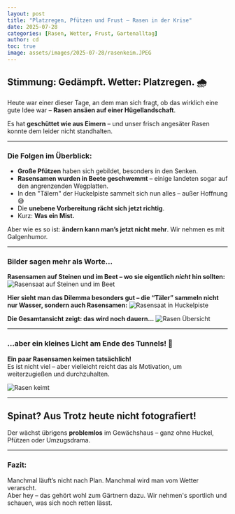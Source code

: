 ```yaml
---
layout: post
title: "Platzregen, Pfützen und Frust – Rasen in der Krise"
date: 2025-07-28
categories: [Rasen, Wetter, Frust, Gartenalltag]
author: cd
toc: true
image: assets/images/2025-07-28/rasenkeim.JPEG
---
```


## Stimmung: Gedämpft. Wetter: Platzregen. 🌧️

Heute war einer dieser Tage, an dem man sich fragt, ob das wirklich eine gute Idee war – **Rasen ansäen auf einer Hügellandschaft**.

Es hat **geschüttet wie aus Eimern** – und unser frisch angesäter Rasen konnte dem leider nicht standhalten.

---

### Die Folgen im Überblick:

- **Große Pfützen** haben sich gebildet, besonders in den Senken.
- **Rasensamen wurden in Beete geschwemmt** – einige landeten sogar auf den angrenzenden Wegplatten.
- In den "Tälern" der Huckelpiste sammelt sich nun alles – außer Hoffnung 😅
- Die **unebene Vorbereitung rächt sich jetzt richtig**.
- Kurz: **Was ein Mist.**

Aber wie es so ist: **ändern kann man’s jetzt nicht mehr**. Wir nehmen es mit Galgenhumor.

---

### Bilder sagen mehr als Worte...

**Rasensamen auf Steinen und im Beet – wo sie eigentlich *nicht* hin sollten:**
![Rasensaat auf Steinen und im Beet](/assets/images/2025-07-28/rasensteinubeet.JPEG)

**Hier sieht man das Dilemma besonders gut – die “Täler” sammeln nicht nur Wasser, sondern auch Rasensamen:**
![Rasensaat in Huckelpiste](/assets/images/2025-07-28/raseninhuckel.JPEG)

**Die Gesamtansicht zeigt: das wird noch dauern...**
![Rasen Übersicht](/assets/images/2025-07-28/rasen0728.JPEG)

---

### ...aber ein kleines Licht am Ende des Tunnels! 🌱

**Ein paar Rasensamen keimen tatsächlich!**  
Es ist nicht viel – aber vielleicht reicht das als Motivation, um weiterzugießen und durchzuhalten.

![Rasen keimt](/assets/images/2025-07-28/rasenkeim.JPEG)

---

## Spinat? Aus Trotz heute nicht fotografiert!

Der wächst übrigens **problemlos** im Gewächshaus – ganz ohne Huckel, Pfützen oder Umzugsdrama.

---

### Fazit:

Manchmal läuft’s nicht nach Plan. Manchmal wird man vom Wetter verarscht.  
Aber hey – das gehört wohl zum Gärtnern dazu. Wir nehmen's sportlich und schauen, was sich noch retten lässt.